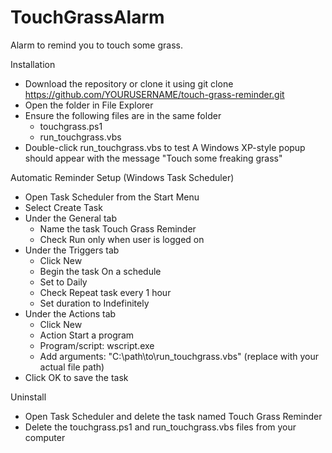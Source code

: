 # TouchGrassAlarm
Alarm to remind you to touch some grass.

Installation
- Download the repository or clone it using
  git clone https://github.com/YOURUSERNAME/touch-grass-reminder.git
- Open the folder in File Explorer
- Ensure the following files are in the same folder
  - touchgrass.ps1
  - run_touchgrass.vbs
- Double-click run_touchgrass.vbs to test
  A Windows XP-style popup should appear with the message "Touch some freaking grass"

Automatic Reminder Setup (Windows Task Scheduler)
- Open Task Scheduler from the Start Menu
- Select Create Task
- Under the General tab
  - Name the task Touch Grass Reminder
  - Check Run only when user is logged on
- Under the Triggers tab
  - Click New
  - Begin the task On a schedule
  - Set to Daily
  - Check Repeat task every 1 hour
  - Set duration to Indefinitely
- Under the Actions tab
  - Click New
  - Action Start a program
  - Program/script: wscript.exe
  - Add arguments: "C:\path\to\run_touchgrass.vbs"
   (replace with your actual file path)
- Click OK to save the task

Uninstall
- Open Task Scheduler and delete the task named Touch Grass Reminder
- Delete the touchgrass.ps1 and run_touchgrass.vbs files from your computer
